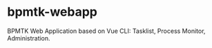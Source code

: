 # bpmtk-webapp
BPMTK Web Application based on Vue CLI:   Tasklist, Process Monitor, Administration.

